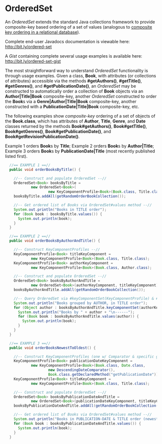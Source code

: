 # OrderedSet
An <i>OrderedSet</i> extends the standard Java collections framework to provide composite-key based ordering of a set of values (analogous to <a href="https://www.techopedia.com/definition/6572/composite-key" target="_blank">composite key ordering in a relational database</a>).

Complete end-user Javadocs documentation is viewable here: http://bit.ly/ordered-set

A *Gist* containing complete several usage examples is available here: http://bit.ly/ordered-set-gist

The most straightforward way to understand *OrderedSet* functionality is through usage examples. Given a class, **Book**, with attributes (or collections of attributes) accessible via the methods **#getAuthors()**, **#getTitle()**, **#getGenres()**, and **#getPublicationDate()**, an *OrderedSet* may be constructed to automatically order a collection of **Book** objects via an **Author|Title|Book** composite-key, another <i>OrderedSet</i> constructed to order the **Book**s via a **Genre|Author|Title|Book** composite-key, another constructed with a **PublicationDate|Title|Book** composite-key, etc.

The following examples show *composite-key* ordering of a set of objects of the **Book.class**, which has attributes of **Author**, **Title**, **Genre**, and **Date** classes returned by the methods **Book#getAuthors()**, **Book#getTitle()**, **Book#getGenres()**, **Book#getPublicationDate()**, and **Book#getRevisionPublicationDate()**.

Example 1 orders **Book**s by **Title**; Example 2 orders **Book**s by **Author|Title**; Example 3 orders **Book**s by **PublicationDate|Title** (most recently published listed first).

```java
  //== EXAMPLE 1 ==//
  public void orderBooksByTitle() {

    //-- Construct and populate OrderedSet --//
    OrderedSet<Book> booksByTitle =
            new OrderedSet<Book>(
                    new KeyComponentProfile<Book>(Book.class, Title.class));
    booksByTitle.addAll(getRandomOrderBookCollection());

    //-- Get ordered list of Books via OrderedSet#values method --//
    System.out.println("Books in TITLE order");
    for (Book book : booksByTitle.values()) {
      System.out.println(book);
    }
  }

  //== EXAMPLE 2 ==//
  public void orderBooksByAuthorAndTitle() {

    //-- Construct KeyComponentProfiles --//
    KeyComponentProfile<Book> titleKeyComponent =
            new KeyComponentProfile<Book>(Book.class, Title.class);
    KeyComponentProfile<Book> authorKeyComponent =
            new KeyComponentProfile<Book>(Book.class, Author.class);

    //-- Construct and populate OrderedSet --//
    OrderedSet<Book> booksByAuthorAndTitle =
            new OrderedSet<Book>(authorKeyComponent, titleKeyComponent);
    booksByAuthorAndTitle.addAll(getRandomOrderBookCollection());

    //-- Query OrderedSet via #keyComponentSet(KeyComponentProfile) & #values(Object) methods --//
    System.out.println("Books grouped by AUTHOR, in TITLE order");
    for (Object author : booksByAuthorAndTitle.keyComponentSet(authorKeyComponent)) {
      System.out.println("Books by " + author + "\n------");
      for (Book book : booksByAuthorAndTitle.values(author)) {
        System.out.println(book);
      }
    }
  }

  //== EXAMPLE 3 ==//
  public void orderBooksNewestToOldest() {

    //-- Construct KeyComponentProfiles (one w/ Comparator & specific get-method specified) --//
    KeyComponentProfile<Book> publicationDateKeyComponent =
            new KeyComponentProfile<Book>(Book.class, Date.class,
                    new DescendingDateComparator(),
                    Book.class.getDeclaredMethod("getPublicationDate"));
    KeyComponentProfile<Book> titleKeyComponent =
            new KeyComponentProfile<Book>(Book.class, Title.class);

    //-- Construct and populate OrderedSet --//
    OrderedSet<Book> booksByPublicationDateAndTitle =
            new OrderedSet<Book>(publicationDateKeyComponent, titleKeyComponent);
    booksByPublicationDateAndTitle.addAll(getRandomOrderBookCollection());

    //-- Get ordered list of Books via OrderedSet#values method --//
    System.out.println("Books in PUBLICATION-DATE & TITLE order (newest first)");
    for (Book book : booksByPublicationDateAndTitle.values()) {
      System.out.println(book);
    }
  }
```
